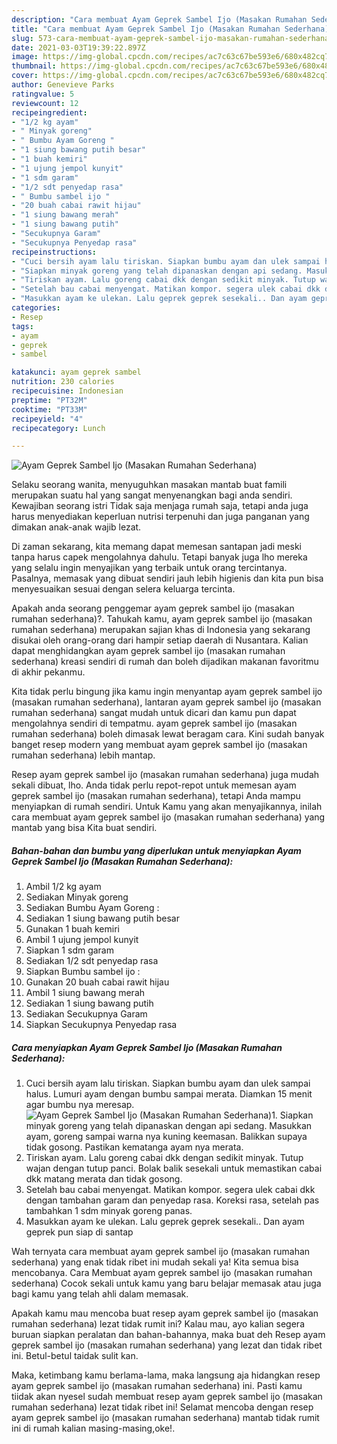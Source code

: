 ```yaml
---
description: "Cara membuat Ayam Geprek Sambel Ijo (Masakan Rumahan Sederhana) Sederhana Untuk Jualan"
title: "Cara membuat Ayam Geprek Sambel Ijo (Masakan Rumahan Sederhana) Sederhana Untuk Jualan"
slug: 573-cara-membuat-ayam-geprek-sambel-ijo-masakan-rumahan-sederhana-sederhana-untuk-jualan
date: 2021-03-03T19:39:22.897Z
image: https://img-global.cpcdn.com/recipes/ac7c63c67be593e6/680x482cq70/ayam-geprek-sambel-ijo-masakan-rumahan-sederhana-foto-resep-utama.jpg
thumbnail: https://img-global.cpcdn.com/recipes/ac7c63c67be593e6/680x482cq70/ayam-geprek-sambel-ijo-masakan-rumahan-sederhana-foto-resep-utama.jpg
cover: https://img-global.cpcdn.com/recipes/ac7c63c67be593e6/680x482cq70/ayam-geprek-sambel-ijo-masakan-rumahan-sederhana-foto-resep-utama.jpg
author: Genevieve Parks
ratingvalue: 5
reviewcount: 12
recipeingredient:
- "1/2 kg ayam"
- " Minyak goreng"
- " Bumbu Ayam Goreng "
- "1 siung bawang putih besar"
- "1 buah kemiri"
- "1 ujung jempol kunyit"
- "1 sdm garam"
- "1/2 sdt penyedap rasa"
- " Bumbu sambel ijo "
- "20 buah cabai rawit hijau"
- "1 siung bawang merah"
- "1 siung bawang putih"
- "Secukupnya Garam"
- "Secukupnya Penyedap rasa"
recipeinstructions:
- "Cuci bersih ayam lalu tiriskan. Siapkan bumbu ayam dan ulek sampai halus. Lumuri ayam dengan bumbu sampai merata. Diamkan 15 menit agar bumbu nya meresap."
- "Siapkan minyak goreng yang telah dipanaskan dengan api sedang. Masukkan ayam, goreng sampai warna nya kuning keemasan. Balikkan supaya tidak gosong. Pastikan kematanga ayam nya merata."
- "Tiriskan ayam. Lalu goreng cabai dkk dengan sedikit minyak. Tutup wajan dengan tutup panci. Bolak balik sesekali untuk memastikan cabai dkk matang merata dan tidak gosong."
- "Setelah bau cabai menyengat. Matikan kompor. segera ulek cabai dkk dengan tambahan garam dan penyedap rasa. Koreksi rasa, setelah pas tambahkan 1 sdm minyak goreng panas."
- "Masukkan ayam ke ulekan. Lalu geprek geprek sesekali.. Dan ayam geprek pun siap di santap"
categories:
- Resep
tags:
- ayam
- geprek
- sambel

katakunci: ayam geprek sambel 
nutrition: 230 calories
recipecuisine: Indonesian
preptime: "PT32M"
cooktime: "PT33M"
recipeyield: "4"
recipecategory: Lunch

---
```



![Ayam Geprek Sambel Ijo (Masakan Rumahan Sederhana)](https://img-global.cpcdn.com/recipes/ac7c63c67be593e6/680x482cq70/ayam-geprek-sambel-ijo-masakan-rumahan-sederhana-foto-resep-utama.jpg)

Selaku seorang wanita, menyuguhkan masakan mantab buat famili merupakan suatu hal yang sangat menyenangkan bagi anda sendiri. Kewajiban seorang istri Tidak saja menjaga rumah saja, tetapi anda juga harus menyediakan keperluan nutrisi terpenuhi dan juga panganan yang dimakan anak-anak wajib lezat.

Di zaman  sekarang, kita memang dapat memesan santapan jadi meski tanpa harus capek mengolahnya dahulu. Tetapi banyak juga lho mereka yang selalu ingin menyajikan yang terbaik untuk orang tercintanya. Pasalnya, memasak yang dibuat sendiri jauh lebih higienis dan kita pun bisa menyesuaikan sesuai dengan selera keluarga tercinta. 



Apakah anda seorang penggemar ayam geprek sambel ijo (masakan rumahan sederhana)?. Tahukah kamu, ayam geprek sambel ijo (masakan rumahan sederhana) merupakan sajian khas di Indonesia yang sekarang disukai oleh orang-orang dari hampir setiap daerah di Nusantara. Kalian dapat menghidangkan ayam geprek sambel ijo (masakan rumahan sederhana) kreasi sendiri di rumah dan boleh dijadikan makanan favoritmu di akhir pekanmu.

Kita tidak perlu bingung jika kamu ingin menyantap ayam geprek sambel ijo (masakan rumahan sederhana), lantaran ayam geprek sambel ijo (masakan rumahan sederhana) sangat mudah untuk dicari dan kamu pun dapat mengolahnya sendiri di tempatmu. ayam geprek sambel ijo (masakan rumahan sederhana) boleh dimasak lewat beragam cara. Kini sudah banyak banget resep modern yang membuat ayam geprek sambel ijo (masakan rumahan sederhana) lebih mantap.

Resep ayam geprek sambel ijo (masakan rumahan sederhana) juga mudah sekali dibuat, lho. Anda tidak perlu repot-repot untuk memesan ayam geprek sambel ijo (masakan rumahan sederhana), tetapi Anda mampu menyiapkan di rumah sendiri. Untuk Kamu yang akan menyajikannya, inilah cara membuat ayam geprek sambel ijo (masakan rumahan sederhana) yang mantab yang bisa Kita buat sendiri.

<!--inarticleads1-->

##### Bahan-bahan dan bumbu yang diperlukan untuk menyiapkan Ayam Geprek Sambel Ijo (Masakan Rumahan Sederhana):

1. Ambil 1/2 kg ayam
1. Sediakan  Minyak goreng
1. Sediakan  Bumbu Ayam Goreng :
1. Sediakan 1 siung bawang putih besar
1. Gunakan 1 buah kemiri
1. Ambil 1 ujung jempol kunyit
1. Siapkan 1 sdm garam
1. Sediakan 1/2 sdt penyedap rasa
1. Siapkan  Bumbu sambel ijo :
1. Gunakan 20 buah cabai rawit hijau
1. Ambil 1 siung bawang merah
1. Sediakan 1 siung bawang putih
1. Sediakan Secukupnya Garam
1. Siapkan Secukupnya Penyedap rasa




<!--inarticleads2-->

##### Cara menyiapkan Ayam Geprek Sambel Ijo (Masakan Rumahan Sederhana):

1. Cuci bersih ayam lalu tiriskan. Siapkan bumbu ayam dan ulek sampai halus. Lumuri ayam dengan bumbu sampai merata. Diamkan 15 menit agar bumbu nya meresap.
<img src="https://img-global.cpcdn.com/steps/ef7a4d746bf3978c/160x128cq70/ayam-geprek-sambel-ijo-masakan-rumahan-sederhana-langkah-memasak-1-foto.jpg" alt="Ayam Geprek Sambel Ijo (Masakan Rumahan Sederhana)">1. Siapkan minyak goreng yang telah dipanaskan dengan api sedang. Masukkan ayam, goreng sampai warna nya kuning keemasan. Balikkan supaya tidak gosong. Pastikan kematanga ayam nya merata.
1. Tiriskan ayam. Lalu goreng cabai dkk dengan sedikit minyak. Tutup wajan dengan tutup panci. Bolak balik sesekali untuk memastikan cabai dkk matang merata dan tidak gosong.
1. Setelah bau cabai menyengat. Matikan kompor. segera ulek cabai dkk dengan tambahan garam dan penyedap rasa. Koreksi rasa, setelah pas tambahkan 1 sdm minyak goreng panas.
1. Masukkan ayam ke ulekan. Lalu geprek geprek sesekali.. Dan ayam geprek pun siap di santap




Wah ternyata cara membuat ayam geprek sambel ijo (masakan rumahan sederhana) yang enak tidak ribet ini mudah sekali ya! Kita semua bisa mencobanya. Cara Membuat ayam geprek sambel ijo (masakan rumahan sederhana) Cocok sekali untuk kamu yang baru belajar memasak atau juga bagi kamu yang telah ahli dalam memasak.

Apakah kamu mau mencoba buat resep ayam geprek sambel ijo (masakan rumahan sederhana) lezat tidak rumit ini? Kalau mau, ayo kalian segera buruan siapkan peralatan dan bahan-bahannya, maka buat deh Resep ayam geprek sambel ijo (masakan rumahan sederhana) yang lezat dan tidak ribet ini. Betul-betul taidak sulit kan. 

Maka, ketimbang kamu berlama-lama, maka langsung aja hidangkan resep ayam geprek sambel ijo (masakan rumahan sederhana) ini. Pasti kamu tiidak akan nyesel sudah membuat resep ayam geprek sambel ijo (masakan rumahan sederhana) lezat tidak ribet ini! Selamat mencoba dengan resep ayam geprek sambel ijo (masakan rumahan sederhana) mantab tidak rumit ini di rumah kalian masing-masing,oke!.

